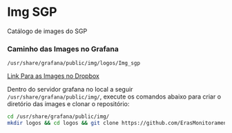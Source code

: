 # Img SGP
Catálogo de images do SGP

### Caminho das Images no Grafana
`/usr/share/grafana/public/img/logos/Img_sgp`

[Link Para as Images no Dropbox](https://www.dropbox.com/scl/fo/7tkah7grf57blkt8dnix2/h?rlkey=ynmn8ekiwmqjevn4h9jzk813q&dl=0)

Dentro do servidor grafana no local a seguir `/usr/share/grafana/public/img/`, execute os comandos abaixo para criar o diretório das images e clonar o repositório:
```bash
cd /usr/share/grafana/public/img/
mkdir logos && cd logos && git clone https://github.com/ErasMonitoramento/Img_sgp.git
```
